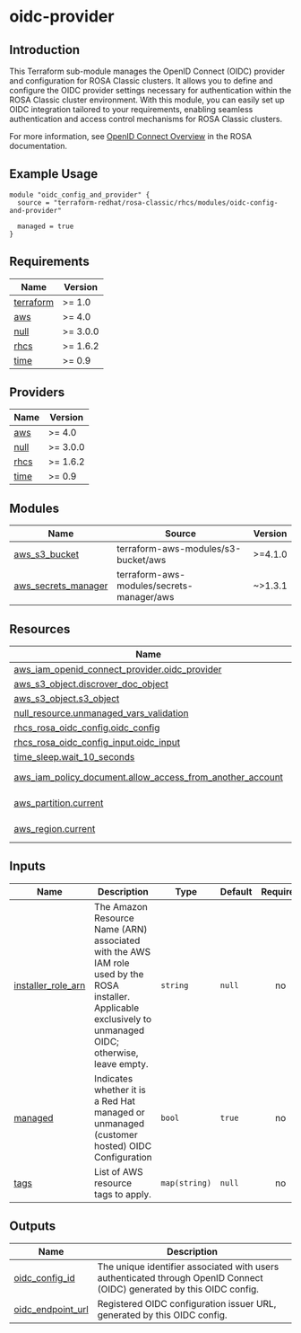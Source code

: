 # oidc-provider

## Introduction

This Terraform sub-module manages the OpenID Connect (OIDC) provider and configuration for ROSA Classic clusters. It allows you to define and configure the OIDC provider settings necessary for authentication within the ROSA Classic cluster environment. With this module, you can easily set up OIDC integration tailored to your requirements, enabling seamless authentication and access control mechanisms for ROSA Classic clusters.

For more information, see [OpenID Connect Overview](https://docs.openshift.com/rosa/rosa_architecture/rosa-oidc-overview.html) in the ROSA documentation.

## Example Usage

```
module "oidc_config_and_provider" {
  source = "terraform-redhat/rosa-classic/rhcs/modules/oidc-config-and-provider"

  managed = true
}
```

<!-- BEGIN_AUTOMATED_TF_DOCS_BLOCK -->
## Requirements

| Name | Version |
|------|---------|
| <a name="requirement_terraform"></a> [terraform](#requirement\_terraform) | >= 1.0 |
| <a name="requirement_aws"></a> [aws](#requirement\_aws) | >= 4.0 |
| <a name="requirement_null"></a> [null](#requirement\_null) | >= 3.0.0 |
| <a name="requirement_rhcs"></a> [rhcs](#requirement\_rhcs) | >= 1.6.2 |
| <a name="requirement_time"></a> [time](#requirement\_time) | >= 0.9 |

## Providers

| Name | Version |
|------|---------|
| <a name="provider_aws"></a> [aws](#provider\_aws) | >= 4.0 |
| <a name="provider_null"></a> [null](#provider\_null) | >= 3.0.0 |
| <a name="provider_rhcs"></a> [rhcs](#provider\_rhcs) | >= 1.6.2 |
| <a name="provider_time"></a> [time](#provider\_time) | >= 0.9 |

## Modules

| Name | Source | Version |
|------|--------|---------|
| <a name="module_aws_s3_bucket"></a> [aws\_s3\_bucket](#module\_aws\_s3\_bucket) | terraform-aws-modules/s3-bucket/aws | >=4.1.0 |
| <a name="module_aws_secrets_manager"></a> [aws\_secrets\_manager](#module\_aws\_secrets\_manager) | terraform-aws-modules/secrets-manager/aws | ~>1.3.1 |

## Resources

| Name | Type |
|------|------|
| [aws_iam_openid_connect_provider.oidc_provider](https://registry.terraform.io/providers/hashicorp/aws/latest/docs/resources/iam_openid_connect_provider) | resource |
| [aws_s3_object.discrover_doc_object](https://registry.terraform.io/providers/hashicorp/aws/latest/docs/resources/s3_object) | resource |
| [aws_s3_object.s3_object](https://registry.terraform.io/providers/hashicorp/aws/latest/docs/resources/s3_object) | resource |
| [null_resource.unmanaged_vars_validation](https://registry.terraform.io/providers/hashicorp/null/latest/docs/resources/resource) | resource |
| [rhcs_rosa_oidc_config.oidc_config](https://registry.terraform.io/providers/terraform-redhat/rhcs/latest/docs/resources/rosa_oidc_config) | resource |
| [rhcs_rosa_oidc_config_input.oidc_input](https://registry.terraform.io/providers/terraform-redhat/rhcs/latest/docs/resources/rosa_oidc_config_input) | resource |
| [time_sleep.wait_10_seconds](https://registry.terraform.io/providers/hashicorp/time/latest/docs/resources/sleep) | resource |
| [aws_iam_policy_document.allow_access_from_another_account](https://registry.terraform.io/providers/hashicorp/aws/latest/docs/data-sources/iam_policy_document) | data source |
| [aws_partition.current](https://registry.terraform.io/providers/hashicorp/aws/latest/docs/data-sources/partition) | data source |
| [aws_region.current](https://registry.terraform.io/providers/hashicorp/aws/latest/docs/data-sources/region) | data source |

## Inputs

| Name | Description | Type | Default | Required |
|------|-------------|------|---------|:--------:|
| <a name="input_installer_role_arn"></a> [installer\_role\_arn](#input\_installer\_role\_arn) | The Amazon Resource Name (ARN) associated with the AWS IAM role used by the ROSA installer. Applicable exclusively to unmanaged OIDC; otherwise, leave empty. | `string` | `null` | no |
| <a name="input_managed"></a> [managed](#input\_managed) | Indicates whether it is a Red Hat managed or unmanaged (customer hosted) OIDC Configuration | `bool` | `true` | no |
| <a name="input_tags"></a> [tags](#input\_tags) | List of AWS resource tags to apply. | `map(string)` | `null` | no |

## Outputs

| Name | Description |
|------|-------------|
| <a name="output_oidc_config_id"></a> [oidc\_config\_id](#output\_oidc\_config\_id) | The unique identifier associated with users authenticated through OpenID Connect (OIDC) generated by this OIDC config. |
| <a name="output_oidc_endpoint_url"></a> [oidc\_endpoint\_url](#output\_oidc\_endpoint\_url) | Registered OIDC configuration issuer URL, generated by this OIDC config. |
<!-- END_AUTOMATED_TF_DOCS_BLOCK -->
